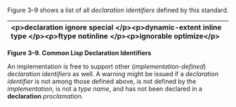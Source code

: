  

Figure 3–9 shows a list of all *declaration identifiers* defined by this standard. 

|\<p\>**declaration ignore special** \</p\>\<p\>**dynamic-extent inline type** \</p\>\<p\>**ftype notinline** \</p\>\<p\>**ignorable optimize**\</p\>|
| :- |


**Figure 3–9. Common Lisp Declaration Identifiers**  



An implementation is free to support other (*implementation-defined*) *declaration identifiers* as well. A warning might be issued if a *declaration identifier* is not among those defined above, is not defined by the *implementation*, is not a *type name*, and has not been declared in a **declaration** *proclamation*. 

